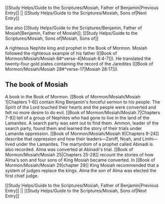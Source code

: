 [[Study Helps/Guide to the Scriptures/Mosiah, Father of Benjamin|Previous Entry]]  ||  [[Study Helps/Guide to the Scriptures/Mosiah, Sons of|Next Entry]]

 See also [[Study Helps/Guide to the Scriptures/Benjamin, Father of Mosiah|Benjamin, Father of Mosiah]]; [[Study Helps/Guide to the Scriptures/Mosiah, Sons of|Mosiah, Sons of]]

 A righteous Nephite king and prophet in the Book of Mormon. Mosiah followed the righteous example of his father ([[Book of Mormon/Mosiah/Mosiah 6#^verse-4|Mosiah 6:4-7]]). He translated the twenty-four gold plates containing the record of the Jaredites ([[Book of Mormon/Mosiah/Mosiah 28#^verse-17|Mosiah 28:17]]).

## The book of Mosiah

 A book in the Book of Mormon. [[Book of Mormon/Mosiah/Mosiah 1|Chapters 1-6]] contain King Benjamin's forceful sermon to his people. The Spirit of the Lord touched their hearts and the people were converted and felt no more desire to do evil. [[Book of Mormon/Mosiah/Mosiah 7|Chapters 7-8]] tell of a group of Nephites who had gone to live in the land of the Lamanites. A search party was sent out to find them. Ammon, leader of the search party, found them and learned the story of their trials under Lamanite oppression. [[Book of Mormon/Mosiah/Mosiah 9|Chapters 9-24]] describe that oppression and how their leaders—Zeniff, Noah, and Limhi—lived under the Lamanites. The martyrdom of a prophet called Abinadi is also recorded. Alma was converted at Abinadi's trial. [[Book of Mormon/Mosiah/Mosiah 25|Chapters 25-28]] recount the stories of how Alma's son and four sons of King Mosiah became converted. In [[Book of Mormon/Mosiah/Mosiah 29|chapter 29]] King Mosiah recommended that a system of judges replace the kings. Alma the son of Alma was elected the first chief judge.

[[Study Helps/Guide to the Scriptures/Mosiah, Father of Benjamin|Previous Entry]]  ||  [[Study Helps/Guide to the Scriptures/Mosiah, Sons of|Next Entry]]